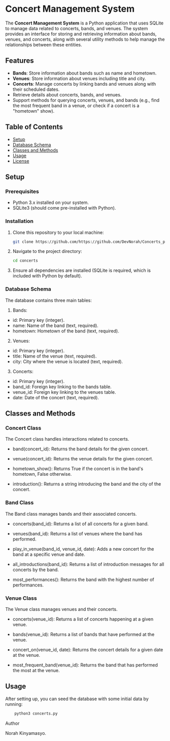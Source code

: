 # Concert Management System

The **Concert Management System** is a Python application that uses SQLite to manage data related to concerts, bands, and venues. The system provides an interface for storing and retrieving information about bands, venues, and concerts, along with several utility methods to help manage the relationships between these entities.

## Features

- **Bands**: Store information about bands such as name and hometown.
- **Venues**: Store information about venues including title and city.
- **Concerts**: Manage concerts by linking bands and venues along with their scheduled dates.
- Retrieve details about concerts, bands, and venues.
- Support methods for querying concerts, venues, and bands (e.g., find the most frequent band in a venue, or check if a concert is a "hometown" show).

## Table of Contents

- [Setup](#setup)
- [Database Schema](#database-schema)
- [Classes and Methods](#classes-and-methods)
- [Usage](#usage)
- [License](#license)

## Setup

### Prerequisites

- Python 3.x installed on your system.
- SQLite3 (should come pre-installed with Python).

### Installation

1. Clone this repository to your local machine:

   ```bash
   git clone https://github.com/https://github.com/DevNorah/Concerts_python

2. Navigate to the project directory:

    ```bash
    cd concerts

3. Ensure all dependencies are installed (SQLite is required, which is included with Python by default).

### Database Schema
The database contains three main tables:

1. Bands:

- id: Primary key (integer).
- name: Name of the band (text, required).
- hometown: Hometown of the band (text, required).

2. Venues:

- id: Primary key (integer).
- title: Name of the venue (text, required).
- city: City where the venue is located (text, required).

3. Concerts:

- id: Primary key (integer).
- band_id: Foreign key linking to the bands table.
- venue_id: Foreign key linking to the venues table.
- date: Date of the concert (text, required).

## Classes and Methods

### Concert Class

The Concert class handles interactions related to concerts.

- band(concert_id): Returns the band details for the given concert.

- venue(concert_id): Returns the venue details for the given concert.

- hometown_show(): Returns True if the concert is in the band's hometown, False otherwise.

- introduction(): Returns a string introducing the band and the city of the concert.

### Band Class

The Band class manages bands and their associated concerts.

- concerts(band_id): Returns a list of all concerts for a given band.

- venues(band_id): Returns a list of venues where the band has performed.

- play_in_venue(band_id, venue_id, date): Adds a new concert for the band at a specific venue and date.

- all_introductions(band_id): Returns a list of introduction messages for all concerts by the band.

- most_performances(): Returns the band with the highest number of performances.


### Venue Class

The Venue class manages venues and their concerts.

- concerts(venue_id): Returns a list of concerts happening at a given venue.

- bands(venue_id): Returns a list of bands that have performed at the venue.

- concert_on(venue_id, date): Returns the concert details for a given date at the venue.

- most_frequent_band(venue_id): Returns the band that has performed the most at the venue.

## Usage
After setting up, you can seed the database with some initial data by running:

```bash
    python3 concerts.py
```

Author

Norah Kinyamasyo.